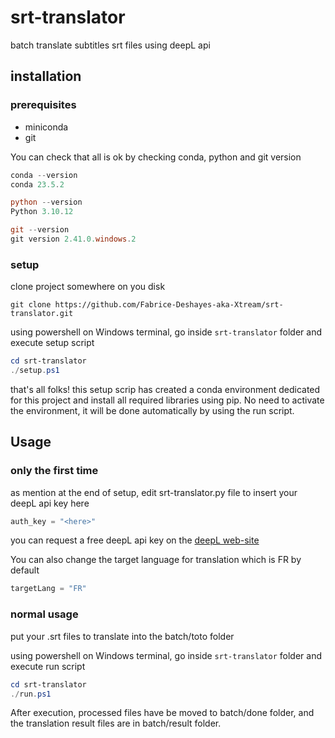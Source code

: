 # srt-translator
batch translate subtitles srt files using deepL api

## installation

### prerequisites 

- miniconda
- git

You can check that all is ok by checking conda, python and git version
```powershell
conda --version
conda 23.5.2

python --version
Python 3.10.12

git --version
git version 2.41.0.windows.2

```

### setup

clone project somewhere on you disk
```
git clone https://github.com/Fabrice-Deshayes-aka-Xtream/srt-translator.git
```

using powershell on Windows terminal, go inside `srt-translator` folder and execute setup script
```powershell
cd srt-translator
./setup.ps1
```

that's all folks! this setup scrip has created a conda environment dedicated for this project and install all required libraries using pip. No need to activate the environment, it will be done automatically by using the run script.

## Usage

### only the first time

as mention at the end of setup, edit srt-translator.py file to insert your deepL api key here

```python
auth_key = "<here>"
```

you can request a free deepL api key on the [deepL web-site](https://www.deepl.com/fr/pro-api?cta=header-pro-api/)

You can also change the target language for translation which is FR by default

```python
targetLang = "FR"
```

### normal usage

put your .srt files to translate  into the batch/toto folder

using powershell on Windows terminal, go inside `srt-translator` folder and execute run script

```powershell
cd srt-translator
./run.ps1
```

After execution, processed files have be moved to batch/done folder, and the translation result files are in batch/result folder.